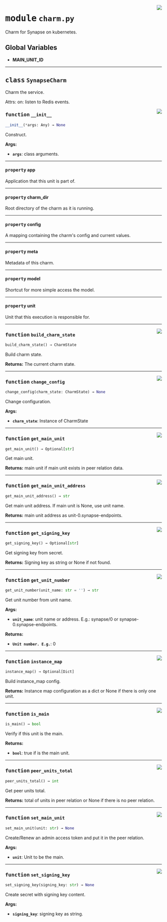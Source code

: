 <!-- markdownlint-disable -->

<a href="../src/charm.py#L0"><img align="right" style="float:right;" src="https://img.shields.io/badge/-source-cccccc?style=flat-square"></a>

# <kbd>module</kbd> `charm.py`
Charm for Synapse on kubernetes. 

**Global Variables**
---------------
- **MAIN_UNIT_ID**


---

## <kbd>class</kbd> `SynapseCharm`
Charm the service. 

Attrs:  on: listen to Redis events. 

<a href="../src/charm.py#L52"><img align="right" style="float:right;" src="https://img.shields.io/badge/-source-cccccc?style=flat-square"></a>

### <kbd>function</kbd> `__init__`

```python
__init__(*args: Any) → None
```

Construct. 



**Args:**
 
 - <b>`args`</b>:  class arguments. 


---

#### <kbd>property</kbd> app

Application that this unit is part of. 

---

#### <kbd>property</kbd> charm_dir

Root directory of the charm as it is running. 

---

#### <kbd>property</kbd> config

A mapping containing the charm's config and current values. 

---

#### <kbd>property</kbd> meta

Metadata of this charm. 

---

#### <kbd>property</kbd> model

Shortcut for more simple access the model. 

---

#### <kbd>property</kbd> unit

Unit that this execution is responsible for. 



---

<a href="../src/charm.py#L107"><img align="right" style="float:right;" src="https://img.shields.io/badge/-source-cccccc?style=flat-square"></a>

### <kbd>function</kbd> `build_charm_state`

```python
build_charm_state() → CharmState
```

Build charm state. 



**Returns:**
  The current charm state. 

---

<a href="../src/charm.py#L188"><img align="right" style="float:right;" src="https://img.shields.io/badge/-source-cccccc?style=flat-square"></a>

### <kbd>function</kbd> `change_config`

```python
change_config(charm_state: CharmState) → None
```

Change configuration. 



**Args:**
 
 - <b>`charm_state`</b>:  Instance of CharmState 

---

<a href="../src/charm.py#L334"><img align="right" style="float:right;" src="https://img.shields.io/badge/-source-cccccc?style=flat-square"></a>

### <kbd>function</kbd> `get_main_unit`

```python
get_main_unit() → Optional[str]
```

Get main unit. 



**Returns:**
  main unit if main unit exists in peer relation data. 

---

<a href="../src/charm.py#L349"><img align="right" style="float:right;" src="https://img.shields.io/badge/-source-cccccc?style=flat-square"></a>

### <kbd>function</kbd> `get_main_unit_address`

```python
get_main_unit_address() → str
```

Get main unit address. If main unit is None, use unit name. 



**Returns:**
  main unit address as unit-0.synapse-endpoints. 

---

<a href="../src/charm.py#L398"><img align="right" style="float:right;" src="https://img.shields.io/badge/-source-cccccc?style=flat-square"></a>

### <kbd>function</kbd> `get_signing_key`

```python
get_signing_key() → Optional[str]
```

Get signing key from secret. 



**Returns:**
  Signing key as string or None if not found. 

---

<a href="../src/charm.py#L132"><img align="right" style="float:right;" src="https://img.shields.io/badge/-source-cccccc?style=flat-square"></a>

### <kbd>function</kbd> `get_unit_number`

```python
get_unit_number(unit_name: str = '') → str
```

Get unit number from unit name. 



**Args:**
 
 - <b>`unit_name`</b>:  unit name or address. E.g.: synapse/0 or synapse-0.synapse-endpoints. 



**Returns:**
 
 - <b>`Unit number. E.g.`</b>:  0 

---

<a href="../src/charm.py#L152"><img align="right" style="float:right;" src="https://img.shields.io/badge/-source-cccccc?style=flat-square"></a>

### <kbd>function</kbd> `instance_map`

```python
instance_map() → Optional[Dict]
```

Build instance_map config. 



**Returns:**
  Instance map configuration as a dict or None if there is only one unit. 

---

<a href="../src/charm.py#L124"><img align="right" style="float:right;" src="https://img.shields.io/badge/-source-cccccc?style=flat-square"></a>

### <kbd>function</kbd> `is_main`

```python
is_main() → bool
```

Verify if this unit is the main. 



**Returns:**
 
 - <b>`bool`</b>:  true if is the main unit. 

---

<a href="../src/charm.py#L311"><img align="right" style="float:right;" src="https://img.shields.io/badge/-source-cccccc?style=flat-square"></a>

### <kbd>function</kbd> `peer_units_total`

```python
peer_units_total() → int
```

Get peer units total. 



**Returns:**
  total of units in peer relation or None if there is no peer relation. 

---

<a href="../src/charm.py#L361"><img align="right" style="float:right;" src="https://img.shields.io/badge/-source-cccccc?style=flat-square"></a>

### <kbd>function</kbd> `set_main_unit`

```python
set_main_unit(unit: str) → None
```

Create/Renew an admin access token and put it in the peer relation. 



**Args:**
 
 - <b>`unit`</b>:  Unit to be the main. 

---

<a href="../src/charm.py#L377"><img align="right" style="float:right;" src="https://img.shields.io/badge/-source-cccccc?style=flat-square"></a>

### <kbd>function</kbd> `set_signing_key`

```python
set_signing_key(signing_key: str) → None
```

Create secret with signing key content. 



**Args:**
 
 - <b>`signing_key`</b>:  signing key as string. 


